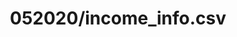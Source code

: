 ---  
schema: schema::052020/income_info.csv  
title: 052020/income_info.csv  
organization: Sample Department  
notes: Used in 1 lineage(s)  
resources:  
  - name: 052020/income_info.csv 
    url: file:/Users/kensu/Customers/Kensu/LoanApproval/PROD/masterdata/prod/052020/income_info.csv 
    format : CSV  
license: None  
category:
  - Education  
maintainer: User  
maintainer_email: UserMail  
---